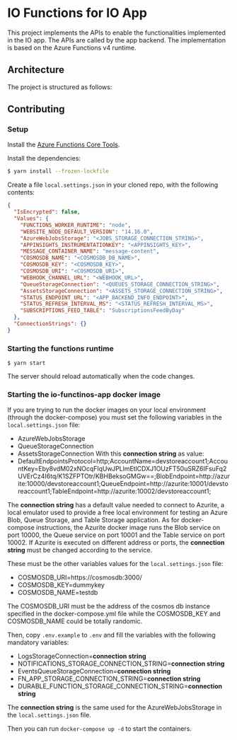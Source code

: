 # IO Functions for IO App

This project implements the APIs to enable the functionalities implemented in
the IO app. The APIs are called by the app backend.
The implementation is based on the Azure Functions v4 runtime.

## Architecture

The project is structured as follows:


## Contributing

### Setup

Install the [Azure Functions Core Tools](https://github.com/Azure/azure-functions-core-tools).

Install the dependencies:

```bash
$ yarn install --frozen-lockfile
```

Create a file `local.settings.json` in your cloned repo, with the
following contents:

```json
{
  "IsEncrypted": false,
  "Values": {
    "FUNCTIONS_WORKER_RUNTIME": "node",
    "WEBSITE_NODE_DEFAULT_VERSION": "14.16.0",
    "AzureWebJobsStorage": "<JOBS_STORAGE_CONNECTION_STRING>",
    "APPINSIGHTS_INSTRUMENTATIONKEY": "<APPINSIGHTS_KEY>",
    "MESSAGE_CONTAINER_NAME": "message-content",
    "COSMOSDB_NAME": "<COSMOSDB_DB_NAME>",
    "COSMOSDB_KEY": "<COSMOSDB_KEY>",
    "COSMOSDB_URI": "<COSMOSDB_URI>",
    "WEBHOOK_CHANNEL_URL": "<WEBHOOK_URL>",
    "QueueStorageConnection": "<QUEUES_STORAGE_CONNECTION_STRING>",
    "AssetsStorageConnection": "<ASSETS_STORAGE_CONNECTION_STRING>",
    "STATUS_ENDPOINT_URL": "<APP_BACKEND_INFO_ENDPOINT>",
    "STATUS_REFRESH_INTERVAL_MS": "<STATUS_REFRESH_INTERVAL_MS>",
    "SUBSCRIPTIONS_FEED_TABLE": "SubscriptionsFeedByDay"
  },
  "ConnectionStrings": {}
}
```
### Starting the functions runtime

```
$ yarn start
```

The server should reload automatically when the code changes.

### Starting the io-functinos-app docker image
If you are trying to run the docker images on your local environment (through the docker-compose) you must set the following variables in the `local.settings.json` file:
  * AzureWebJobsStorage
  * QueueStorageConnection
  * AssetsStorageConnection
With this **connection string** as value:
  * DefaultEndpointsProtocol=http;AccountName=devstoreaccount1;AccountKey=Eby8vdM02xNOcqFlqUwJPLlmEtlCDXJ1OUzFT50uSRZ6IFsuFq2UVErCz4I6tq/K1SZFPTOtr/KBHBeksoGMGw==;BlobEndpoint=http://azurite:10000/devstoreaccount1;QueueEndpoint=http://azurite:10001/devstoreaccount1;TableEndpoint=http://azurite:10002/devstoreaccount1;

The **connection string** has a default value needed to connect to Azurite, a local emulator used to provide a free local environment for testing an Azure Blob, Queue Storage, and Table Storage application.
As for docker-compose instructions, the Azurite docker image runs the Blob service on port 10000, the Queue service on port 10001 and the Table service on port 10002.
If Azurite is executed on different address or ports, the **connection string** must be changed according to the service.

These must be the other variables values for the `local.settings.json` file:
  * COSMOSDB_URI=https://cosmosdb:3000/
  * COSMOSDB_KEY=dummykey
  * COSMOSDB_NAME=testdb

The COSMOSDB_URI must be the address of the cosmos db instance specified in the docker-compose.yml file while the COSMOSDB_KEY and COSMOSDB_NAME could be totally randomic.

Then, copy `.env.example` to `.env` and fill the variables with the following mandatory variables:
 * LogsStorageConnection=**connection string**
 * NOTIFICATIONS_STORAGE_CONNECTION_STRING=**connection string**
 * EventsQueueStorageConnection=**connection string**
 * FN_APP_STORAGE_CONNECTION_STRING=**connection string**
 * DURABLE_FUNCTION_STORAGE_CONNECTION_STRING=**connection string**

The **connection string** is the same used for the AzureWebJobsStorage in the `local.settings.json` file.

Then you can run `docker-compose up -d` to start the containers.
